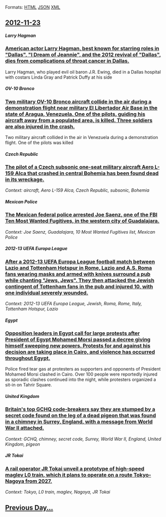 
Formats: [HTML](2012/11/23/index.html)  [JSON](2012/11/23/index.json)  [XML](2012/11/23/index.xml)  

## [2012-11-23](/news/2012/11/23/index.md)

##### Larry Hagman
### [American actor Larry Hagman, best known for starring roles in "Dallas", "I Dream of Jeannie", and the 2012 revival of "Dallas", dies from complications of throat cancer in Dallas. ](/news/2012/11/23/american-actor-larry-hagman-best-known-for-starring-roles-in-dallas-i-dream-of-jeannie-and-the-2012-revival-of-dallas-dies-from-co.md)
Larry Hagman, who played evil oil baron J.R. Ewing, died in a Dallas hospital with costars Linda Gray and Patrick Duffy at his side

##### OV-10 Bronco
### [Two military OV-10 Bronco aircraft collide in the air during a demonstration flight near military El Libertador Air Base in the state of Aragua, Venezuela. One of the pilots, guiding his aircraft away from a populated area, is killed. Three soldiers are also injured in the crash. ](/news/2012/11/23/two-military-ov-10-bronco-aircraft-collide-in-the-air-during-a-demonstration-flight-near-military-el-libertador-air-base-in-the-state-of-ara.md)
Two military aircraft collided in the air in Venezuela during a demonstration flight. One of the pilots was killed

##### Czech Republic
### [The pilot of a Czech subsonic one-seat military aircraft Aero L-159 Alca that crashed in central Bohemia has been found dead in its wreckage. ](/news/2012/11/23/the-pilot-of-a-czech-subsonic-one-seat-military-aircraft-aero-l-159-alca-that-crashed-in-central-bohemia-has-been-found-dead-in-its-wreckage.md)
_Context: aircraft, Aero L-159 Alca, Czech Republic, subsonic, Bohemia_

##### Mexican Police
### [The Mexican federal police arrested Joe Saenz, one of the FBI Ten Most Wanted Fugitives, in the western city of Guadalajara. ](/news/2012/11/23/the-mexican-federal-police-arrested-joe-saenz-one-of-the-fbi-ten-most-wanted-fugitives-in-the-western-city-of-guadalajara.md)
_Context: Joe Saenz, Guadalajara, 10 Most Wanted Fugitives list, Mexican Police_

##### 2012-13 UEFA Europa League
### [After a 2012-13 UEFA Europa League football match between Lazio and Tottenham Hotspur in Rome, Lazio and A.S. Roma fans wearing masks and armed with knives surround a pub while chanting "Jews, Jews". They then attacked the Jewish contingent of Tottenham fans in the pub and injured 10, with one individual severely wounded. ](/news/2012/11/23/after-a-2012a13-uefa-europa-league-football-match-between-lazio-and-tottenham-hotspur-in-rome-lazio-and-a-s-roma-fans-wearing-masks-and.md)
_Context: 2012-13 UEFA Europa League, Jewish, Roma, Rome, Italy, Tottenham Hotspur, Lazio_

##### Egypt
### [Opposition leaders in Egypt call for large protests after President of Egypt Mohamed Morsi passed a decree giving himself sweeping new powers. Protests for and against his decision are taking place in Cairo, and violence has occurred throughout Egypt. ](/news/2012/11/23/opposition-leaders-in-egypt-call-for-large-protests-after-president-of-egypt-mohamed-morsi-passed-a-decree-giving-himself-sweeping-new-power.md)
Police fired tear gas at protesters as supporters and opponents of President Mohamed Morsi clashed in Cairo. Over 100 people were reportedly injured as sporadic clashes continued into the night, while protesters organized a sit-in on Tahrir Square.

##### United Kingdom
### [Britain's top GCHQ code-breakers say they are stumped by a secret code found on the leg of a dead pigeon that was found in a chimney in Surrey, England, with a message from World War II attached. ](/news/2012/11/23/britain-s-top-gchq-code-breakers-say-they-are-stumped-by-a-secret-code-found-on-the-leg-of-a-dead-pigeon-that-was-found-in-a-chimney-in-surr.md)
_Context: GCHQ, chimney, secret code, Surrey, World War II, England, United Kingdom, pigeon_

##### JR Tokai
### [A rail operator JR Tokai unveil a prototype of high-speed maglev L0 train, which it plans to operate on a route Tokyo-Nagoya from 2027. ](/news/2012/11/23/a-rail-operator-jr-tokai-unveil-a-prototype-of-high-speed-maglev-l0-train-which-it-plans-to-operate-on-a-route-tokyoanagoya-from-2027.md)
_Context:  Tokyo, L0 train, maglev, Nagoya, JR Tokai_

## [Previous Day...](/news/2012/11/22/index.md)

